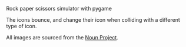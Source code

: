 Rock paper scissors simulator with pygame

The icons bounce, and change their icon when colliding with a different type of icon.

All images are sourced from the [Noun Project](https://thenounproject.com/browse/icons/term/rock-paper-scissors/).

